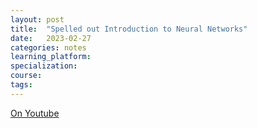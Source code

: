```yaml
---
layout: post
title:  "Spelled out Introduction to Neural Networks"
date:   2023-02-27 
categories: notes
learning_platform: 
specialization: 
course: 
tags: 
---
```


[On Youtube](https://youtu.be/VMj-3S1tku0)
